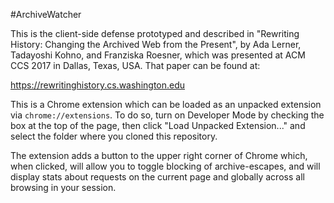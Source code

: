 #ArchiveWatcher

This is the client-side defense prototyped and described in "Rewriting History:
Changing the Archived Web from the Present", by Ada Lerner, Tadayoshi Kohno,
and Franziska Roesner, which was presented at ACM CCS 2017 in Dallas, Texas,
USA. That paper can be found at:

https://rewritinghistory.cs.washington.edu

This is a Chrome extension which can be loaded as an unpacked extension via `chrome://extensions`. To do so, turn on Developer Mode by checking the box at the top of the page, then click "Load Unpacked Extension..." and select the folder where you cloned this repository.

The extension adds a button to the upper right corner of Chrome which, when clicked, will allow you to toggle blocking of archive-escapes, and will display stats about requests on the current page and globally across all browsing in your session.
